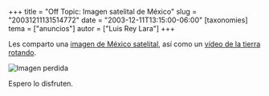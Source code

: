 +++
title = "Off Topic: Imagen satelital de México"
slug = "20031211131514772"
date = "2003-12-11T13:15:00-06:00"
[taxonomies]
tema = ["anuncios"]
autor = ["Luis Rey Lara"]
+++

Les comparto una [imagen de México
satelital](http://luisrey.red-libre.org/datos/globe_west_2048.jpg), así como un
[vídeo de la tierra
rotando](http://luisrey.red-libre.org/datos/rotate_320.mpeg).

![Imagen perdida](20031211131514772_1.jpg)

Espero lo disfruten.
